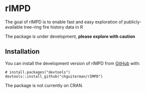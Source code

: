 
<!-- README.md is generated from README.Rmd. Please edit that file -->

# rIMPD

<!-- badges: start -->
<!-- badges: end -->

The goal of rIMPD is to enable fast and easy exploration of
publicly-available tree-ring fire history data in R

The package is under development, **please explore with caution**

## Installation

You can install the development version of rIMPD from
[GitHub](https://github.com/) with:

    # install.packages("devtools")
    devtools::install_github("chguiterman/rIMPD")

The package is not currently on CRAN.
